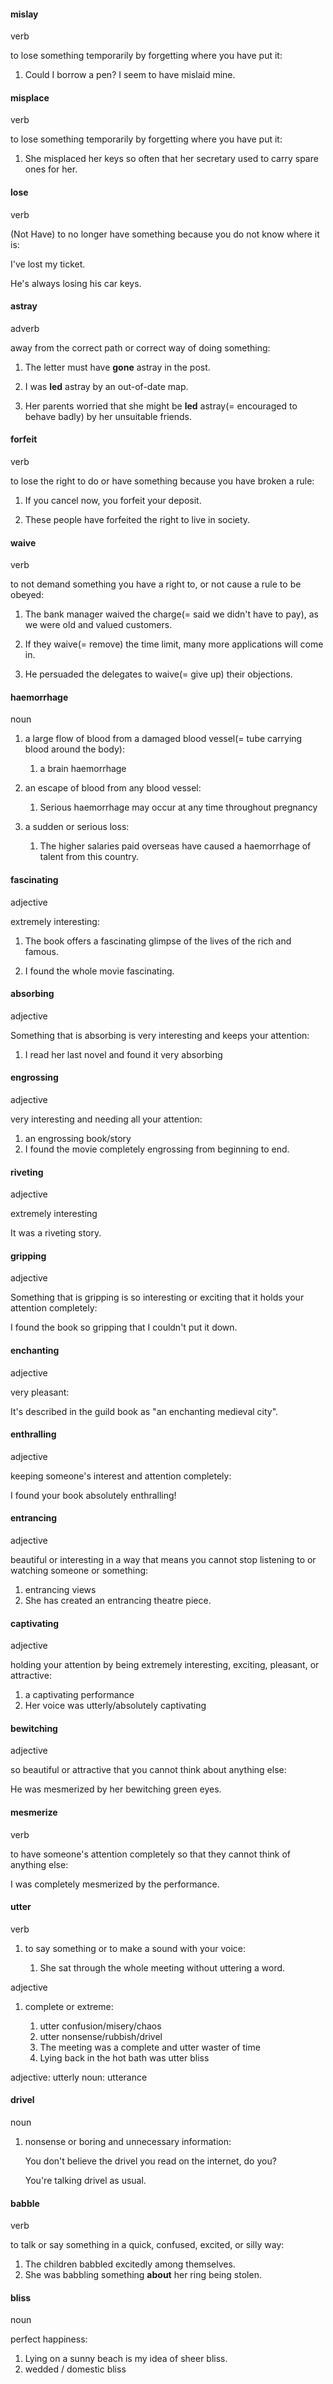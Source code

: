 #### mislay
verb

to lose something temporarily by forgetting where you have put it:

1. Could I borrow a pen? I seem to have mislaid mine.

#### misplace
verb

to lose something temporarily by forgetting where you have put it:

1. She misplaced her keys so often that her secretary used to carry spare ones for her.

#### lose
verb

(Not Have) to no longer have something because you do not know where it is:

I've lost my ticket.

He's always losing his car keys.

#### astray
adverb

away from the correct path or correct way of doing something:

1. The letter must have **gone** astray in the post.
   
2. I was **led** astray by an out-of-date map.
   
3. Her parents worried that she might be **led** astray(= encouraged to behave badly) by her unsuitable friends.

#### forfeit
verb

to lose the right to do or have something because you have broken a rule:

1. If you cancel now, you forfeit your deposit.

2. These people have forfeited the right to live in society.

#### waive
verb

to not demand something you have a right to, or not cause a rule to be obeyed:

1. The bank manager waived the charge(= said we didn't have to pay), as we were old and valued customers.

2. If they waive(= remove) the time limit, many more applications will come in.

3. He persuaded the delegates to waive(= give up) their objections.


#### haemorrhage
noun

1. a large flow of blood from a damaged blood vessel(= tube carrying blood around the body):

   1. a brain haemorrhage

2. an escape of blood from any blood vessel:
   
   1. Serious haemorrhage may occur at any time throughout pregnancy

3. a sudden or serious loss:
   
   1. The higher salaries paid overseas have caused a haemorrhage of talent from this country.

#### fascinating
adjective

extremely interesting:

1. The book offers a fascinating glimpse of the lives of the rich and famous.

2. I found the whole movie fascinating.

#### absorbing
adjective

Something that is absorbing is very interesting and keeps your attention:

1. I read her last novel and found it very absorbing

#### engrossing
adjective

very interesting and needing all your attention:

1. an engrossing book/story
2. I found the movie completely engrossing from beginning to end.

#### riveting
adjective

extremely interesting

It was a riveting story.

#### gripping
adjective

Something that is gripping is so interesting or exciting that it holds your attention completely:

I found the book so gripping that I couldn't put it down.

#### enchanting
adjective

very pleasant:

It's described in the guild book as "an enchanting medieval city".

#### enthralling
adjective

keeping someone's interest and attention completely:

I found your book absolutely enthralling!

#### entrancing
adjective

beautiful or interesting in a way that means you cannot stop listening to or watching someone or something:

1. entrancing views
2. She has created an entrancing theatre piece.

#### captivating
adjective

holding your attention by being extremely interesting, exciting, pleasant, or attractive:

1. a captivating performance
2. Her voice was utterly/absolutely captivating

#### bewitching
adjective

so beautiful or attractive that you cannot think about anything else:

He was mesmerized by her bewitching green eyes.

#### mesmerize
verb

to have someone's attention completely so that they cannot think of anything else:

I was completely mesmerized by the performance.

#### utter
verb

1. to say something or to make a sound with your voice:
   
   1. She sat through the whole meeting without uttering a word.

adjective

1. complete or extreme:
   
   1. utter confusion/misery/chaos
   2. utter nonsense/rubbish/drivel
   3. The meeting was a complete and utter waster of time
   4. Lying back in the hot bath was utter bliss

adjective: utterly
noun: utterance

#### drivel
noun

1. nonsense or boring and unnecessary information:

   You don't believe the drivel you read on the internet, do you?

   You're talking drivel as usual.

#### babble
verb

to talk or say something in a quick, confused, excited, or silly way:

1. The children babbled excitedly among themselves.
2. She was babbling something **about** her ring being stolen.


#### bliss
noun

perfect happiness:

1. Lying on a sunny beach is my idea of sheer bliss.
2. wedded / domestic bliss




